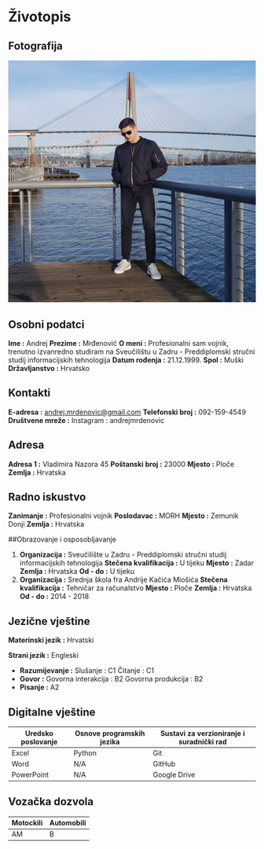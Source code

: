 # Životopis

## Fotografija
![Moja fotografija](img/profilna.jpg)

## Osobni podatci
__Ime :__ Andrej
__Prezime :__ Mrđenović
__O meni :__ Profesionalni sam vojnik, trenutno izvanredno studiram na Sveučilištu u Zadru - Preddiplomski stručni studij
informacijskih tehnologija
__Datum rođenja :__ 21.12.1999.
__Spol :__ Muški
__Državljanstvo :__ Hrvatsko

## Kontakti
__E-adresa :__ andrej.mrdenovic@gmail.com
__Telefonski broj :__ 092-159-4549
__Društvene mreže :__
Instagram : andrejmrdenovic

## Adresa
__Adresa 1 :__ Vladimira Nazora 45
__Poštanski broj :__ 23000
__Mjesto :__ Ploče
__Zemlja :__ Hrvatska

## Radno iskustvo
__Zanimanje :__ Profesionalni vojnik
__Poslodavac :__ MORH
__Mjesto :__ Zemunik Donji
__Zemlja :__ Hrvatska

##Obrazovanje i osposobljavanje
1) __Organizacija :__ Sveučilište u Zadru - Preddiplomski stručni studij informacijskih tehnologija
__Stečena kvalifikacija :__ U tijeku
__Mjesto :__ Zadar
__Zemlja :__ Hrvatska
__Od - do :__ U tijeku
2) __Organizacija :__ Srednja škola fra Andrije Kačića Miošića
__Stečena kvalifikacija :__ Tehničar za računalstvo
__Mjesto :__ Ploče
__Zemlja :__ Hrvatska
__Od - do :__ 2014 - 2018

## Jezične vještine
__Materinski jezik :__ Hrvatski

__Strani jezik :__ Engleski
* __Razumijevanje :__ 
Slušanje : C1
Čitanje : C1
* __Govor :__
Govorna interakcija : B2
Govorna produkcija : B2
* __Pisanje :__ A2

## Digitalne vještine

Uredsko poslovanje | Osnove programskih jezika | Sustavi za verzioniranje i suradnički rad
-------- | -------- |--------------
Excel | Python | Git
Word | N/A | GitHub
PowerPoint | N/A | Google Drive

## Vozačka dozvola
Motockili | Automobili
---|---
AM | B
